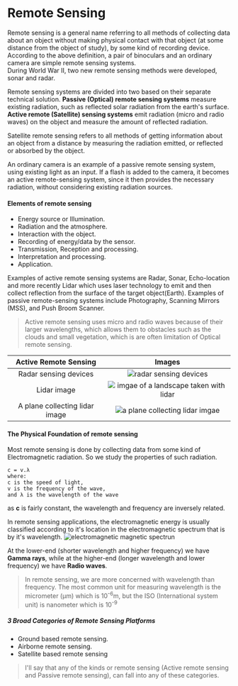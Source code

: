 # Remote Sensing

Remote sensing is a general name referring to all methods of collecting data about an object without making physical contact with that object
(at some distance from the object of study), by some kind of recording device.  
According to the above definition, a pair of binoculars and an ordinary camera are simple remote sensing systems.  
During World War II, two new remote sensing methods were developed, sonar and radar.  

Remote sensing systems are divided into two based on their separate technical solution. **Passive (Optical) remote sensing systems** measure
existing radiation, such as reflected solar radiation from the earth's surface. **Active remote (Satellite) sensing systems** emit radiation (micro and radio waves) on the object and measure the amount of reflected radiation.  

Satellite remote sensing refers to all methods of getting information about an object from a distance by measuring the radiation emitted, or 
reflected or absorbed by the object.

An ordinary camera is an example of a passive remote sensing system, using existing light as an input. If a flash is added to the camera,
it becomes an active remote-sensing system, since it then provides the necessary radiation, without considering existing radiation sources.  

#### Elements of remote sensing
* Energy source or Illumination.
* Radiation and the atmosphere.
* Interaction with the object.
* Recording of energy/data by the sensor.
* Transmission, Reception and processing.
* Interpretation and processing.
* Application.

Examples of active remote sensing systems are Radar, Sonar, Echo-location and more recently Lidar which uses laser technology to emit and then
collect reflection from the surface of the target object(Earth). Examples of passive remote-sensing systems include Photography, Scanning
Mirrors (MSS), and Push Broom Scanner.

> Active remote sensing uses micro and radio waves because of their larger wavelengths, which allows them to obstacles such as the clouds and 
small vegetation, which is are often limitation of Optical remote sensing.

|Active Remote Sensing|Images|
|:--------------------:|:----:|
|Radar sensing devices|![radar sensing devices](https://www.ruangteknisi.com/wp-content/uploads/2022/03/Gambar-bentuk-sensor-radar.jpg)|
|Lidar image|![imgae of a landscape taken with lidar](https://oceanservice.noaa.gov/facts/remote-sensing.jpg)|
|A plane collecting lidar image|![a plane collecting lidar imgae](https://www.researchgate.net/publication/314234131/figure/fig1/AS:779409451663360@1562837102076/A-landscape-scale-airborne-LiDAR-data-acquisition-system-courtesy-of-ASPRS.gif)|

#### The Physical Foundation of remote sensing
Most remote sensing is done by collecting data from some kind of Electromagnetic radiation. So we study the properties of such radiation.  

    c = v.λ
    where:  
    c is the speed of light,
    v is the frequency of the wave,
    and λ is the wavelength of the wave
as **c** is fairly constant, the wavelength and frequency are inversely related.  

In remote sensing applications, the electromagnetic energy is usually classified according to it's location in the electromagnetic spectrum 
that is by it's wavelength.
![electromagnetic magnetic spectrun](https://www.uib.no/sites/w3.uib.no/files/styles/content_main_wide_1x/public/media/ems-1_en.jpg?itok=SKRZMct4&timestamp=1599474854)   

At the lower-end (shorter wavelength and higher frequency) we have **Gamma rays**, while at the higher-end (longer wavelength and lower 
frequency) we have **Radio waves**.
> In remote sensing, we are more concerned with wavelength than frequency. The most common unit for measuring wavelength is the 
micrometer (μm) which is 10<sup>-6</sup>m, but the ISO (International system unit) is nanometer which is 10<sup>-9</sup>

##### 3 Broad Categories of Remote Sensing Platforms
* Ground based remote sensing.
* Airborne remote sensing.
* Satellite based remote sensing
> I'll say that any of the kinds or remote sensing (Active remote sensing and Passive remote sensing), can fall into any of these categories.
